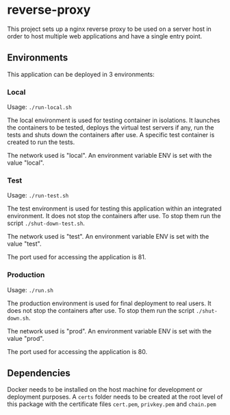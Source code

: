 # reverse-proxy

This project sets up a nginx reverse proxy to be used on a server host in order to host multiple web applications and have a single entry point.

## Environments

This application can be deployed in 3 environments:

### Local

Usage: `./run-local.sh`

The local environment is used for testing container in isolations. It launches the containers to be tested, deploys the virtual test servers if any, run the tests and shuts down the containers after use. A specific test container is created to run the tests.

The network used is "local". An environment variable ENV is set with the value "local".

### Test

Usage: `./run-test.sh`

The test environment is used for testing this application within an integrated environment. It does not stop the containers after use. To stop them run the script `./shut-down-test.sh`.

The network used is "test". An environment variable ENV is set with the value "test".

The port used for accessing the application is 81. 

### Production

Usage: `./run.sh`

The production environment is used for final deployment to real users. It does not stop the containers after use. To stop them run the script `./shut-down.sh`.

The network used is "prod". An environment variable ENV is set with the value "prod".

The port used for accessing the application is 80. 

## Dependencies

Docker needs to be installed on the host machine for development or deployment purposes.
A `certs` folder needs to be created at the root level of this package with the certificate files `cert.pem`, `privkey.pem` and `chain.pem`

